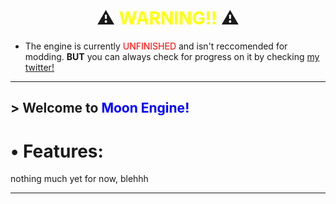 <h1 align="center">⚠️<span style="color: yellow"> WARNING!! </span>⚠️</h1>

* The engine is currently <span style="color: red"> UNFINISHED </span> and isn't reccomended for modding. **BUT** you can always check for progress on it by checking [my twitter!](https://x.com/toffee_caramel_)

----------------------------------------------

<h2 align="left">> Welcome to <span style="color: blue">Moon Engine!</span></h2>

# • Features:
nothing much yet for now, blehhh

----------------------------------------------
